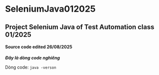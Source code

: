 # SeleniumJava012025
## Project Selenium Java of Test Automation class 01/2025

#### Source code edited 26/08/2025

***Đây là dòng code nghiêng***

Dòng code: ```java -verson```
